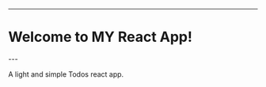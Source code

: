 


---
<h1 id="welcome-to-my-react-app">Welcome to MY React App!</h1>
---

<p>A light and simple Todos react app.</p>

